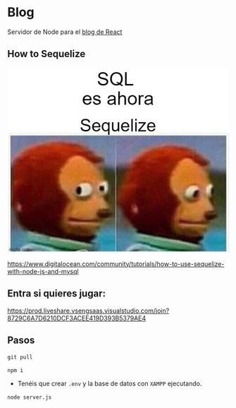 # Blog

Servidor de Node para el [blog de React](https://github.com/cesarlpb/learn-react/tree/blog)

## How to Sequelize
![meme](meme.jpg)

https://www.digitalocean.com/community/tutorials/how-to-use-sequelize-with-node-js-and-mysql

## Entra si quieres jugar:
https://prod.liveshare.vsengsaas.visualstudio.com/join?8729C6A7D6210DCF3ACEE419D393B5379AE4

## Pasos

```
git pull
```
```
npm i
```
- Tenéis que crear `.env` y la base de datos con `XAMPP` ejecutando.
```
node server.js
```
